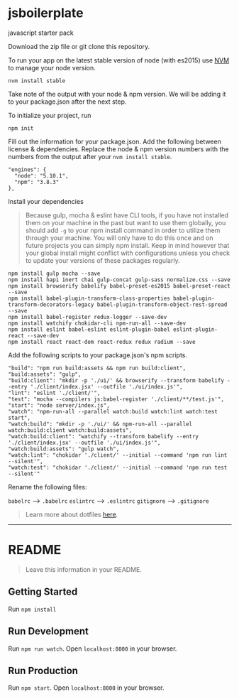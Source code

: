# jsboilerplate
javascript starter pack

Download the zip file or git clone this repository.

To run your app on the latest stable version of node (with es2015) use [NVM](https://github.com/creationix/nvm) to manage your node version.
```
nvm install stable
```
Take note of the output with your node & npm version. We will be adding it to your package.json after the next step.


To initialize your project, run
```
npm init
```
Fill out the information for your package.json.
Add the following between license & dependencies. Replace the node & npm version numbers with the numbers from the output after your `nvm install stable`.
```
"engines": {
  "node": "5.10.1",
  "npm": "3.8.3"
},
```

Install your dependencies

> Because gulp, mocha & eslint have CLI tools, if you have not installed them on your machine in the past but want to use them globally, you should add `-g` to your npm install command in order to utilize them through your machine. You will only have to do this once and on future projects you can simply npm install. Keep in mind however that your global install might conflict with configurations unless you check to update your versions of these packages regularly.

```
npm install gulp mocha --save
npm install hapi inert chai gulp-concat gulp-sass normalize.css --save
npm install browserify babelify babel-preset-es2015 babel-preset-react --save
npm install babel-plugin-transform-class-properties babel-plugin-transform-decorators-legacy babel-plugin-transform-object-rest-spread --save
npm install babel-register redux-logger --save-dev
npm install watchify chokidar-cli npm-run-all --save-dev
npm install eslint babel-eslint eslint-plugin-babel eslint-plugin-react --save-dev
npm install react react-dom react-redux redux radium --save
```

Add the following scripts to your package.json's npm scripts.
```
"build": "npm run build:assets && npm run build:client",
"build:assets": "gulp",
"build:client": "mkdir -p './ui/' && browserify --transform babelify --entry './client/index.jsx' --outfile './ui/index.js'",
"lint": "eslint './client/'",
"test": "mocha --compilers js:babel-register './client/**/test.js'",
"start": "node server/index.js",
"watch": "npm-run-all --parallel watch:build watch:lint watch:test start",
"watch:build": "mkdir -p './ui/' && npm-run-all --parallel watch:build:client watch:build:assets",
"watch:build:client": "watchify --transform babelify --entry './client/index.jsx' --outfile './ui/index.js'",
"watch:build:assets": "gulp watch",
"watch:lint": "chokidar './client/' --initial --command 'npm run lint --silent'",
"watch:test": "chokidar './client/' --initial --command 'npm run test --silent'"
```

Rename the following files:

`babelrc` --> `.babelrc`
`eslintrc` --> `.eslintrc`
`gitignore` --> `.gitignore`

> Learn more about dotfiles [here](https://medium.com/@webprolific/getting-started-with-dotfiles-43c3602fd789#.12j8urmbt).

--------------------------------------------------------------------------------

# README

> Leave this information in your README.

## Getting Started

Run `npm install`

## Run Development

Run `npm run watch`.
Open `localhost:8000` in your browser.

## Run Production

Run `npm start`.
Open `localhost:8000` in your browser.
